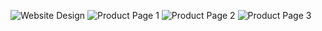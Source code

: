 ![Website Design](app/public/images/website_design.png)
![Product Page 1](app/public/images/website_design_product-page1.png)
![Product Page 2](app/public/images/website_design_product-page2.png)
![Product Page 3](app/public/images/website_design_product-page3.png)
